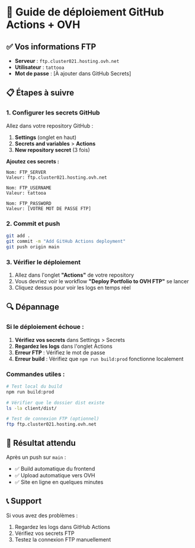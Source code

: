 # 🚀 Guide de déploiement GitHub Actions + OVH

## ✅ Vos informations FTP
- **Serveur** : `ftp.cluster021.hosting.ovh.net`
- **Utilisateur** : `tattooa`
- **Mot de passe** : [À ajouter dans GitHub Secrets]

## 📋 Étapes à suivre

### 1. **Configurer les secrets GitHub**

Allez dans votre repository GitHub :
1. **Settings** (onglet en haut)
2. **Secrets and variables** > **Actions**
3. **New repository secret** (3 fois)

**Ajoutez ces secrets :**

```
Nom: FTP_SERVER
Valeur: ftp.cluster021.hosting.ovh.net

Nom: FTP_USERNAME  
Valeur: tattooa

Nom: FTP_PASSWORD
Valeur: [VOTRE MOT DE PASSE FTP]
```

### 2. **Commit et push**

```bash
git add .
git commit -m "Add GitHub Actions deployment"
git push origin main
```

### 3. **Vérifier le déploiement**

1. Allez dans l'onglet **"Actions"** de votre repository
2. Vous devriez voir le workflow **"Deploy Portfolio to OVH FTP"** se lancer
3. Cliquez dessus pour voir les logs en temps réel

## 🔍 Dépannage

### Si le déploiement échoue :

1. **Vérifiez vos secrets** dans Settings > Secrets
2. **Regardez les logs** dans l'onglet Actions
3. **Erreur FTP** : Vérifiez le mot de passe
4. **Erreur build** : Vérifiez que `npm run build:prod` fonctionne localement

### Commandes utiles :

```bash
# Test local du build
npm run build:prod

# Vérifier que le dossier dist existe
ls -la client/dist/

# Test de connexion FTP (optionnel)
ftp ftp.cluster021.hosting.ovh.net
```

## 🎯 Résultat attendu

Après un push sur `main` :
- ✅ Build automatique du frontend
- ✅ Upload automatique vers OVH
- ✅ Site en ligne en quelques minutes

## 📞 Support

Si vous avez des problèmes :
1. Regardez les logs dans GitHub Actions
2. Vérifiez vos secrets FTP
3. Testez la connexion FTP manuellement
